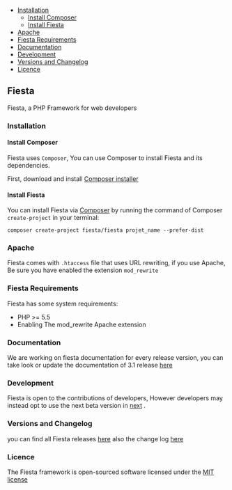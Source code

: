 - [Installation](#installation)
	- [Install Composer](#install-composer)
	- [Install Fiesta](#install-fiesta)
- [Apache](#apache)
- [Fiesta Requirements](#fiesta-requirements)
- [Documentation](#documentation)
- [Development](#development)
- [Versions and Changelog](#versions-and-changelog)
- [Licence](#licence)

## Fiesta

Fiesta, a PHP Framework for web developers

### Installation

#### Install Composer

Fiesta uses `Composer`, You can use Composer  to install Fiesta and its dependencies.

First, download and install [Composer installer](https://getcomposer.org/)

#### Install Fiesta

You can install Fiesta via [Composer](https://getcomposer.org/) by running the command of Composer `create-project` in your terminal:

	composer create-project fiesta/fiesta projet_name --prefer-dist


###  Apache

Fiesta comes with `.htaccess` file that uses URL rewriting, if you use Apache, Be sure you have enabled the extension `mod_rewrite`


### Fiesta Requirements

Fiesta has some system requirements:
* PHP >= 5.5
* Enabling The mod_rewrite Apache extension


### Documentation

We are working on fiesta documentation for every release version, you can take look or update the documentation of 3.1 release [here](https://github.com/fiesta-framework/Docs/tree/3.1)


### Development

Fiesta is open to the contributions of developers, However developers may instead opt to use the next beta version in [next](https://github.com/fiesta-framework/Fiesta/tree/next) .


### Versions and Changelog

you can find all Fiesta releases [here](https://github.com/fiesta-framework/Fiesta/releases) also the change log [here](https://github.com/fiesta-framework/Fiesta/blob/master/changes.md)


### Licence

The Fiesta framework is open-sourced software licensed under the [MIT license](http://opensource.org/licenses/MIT)
